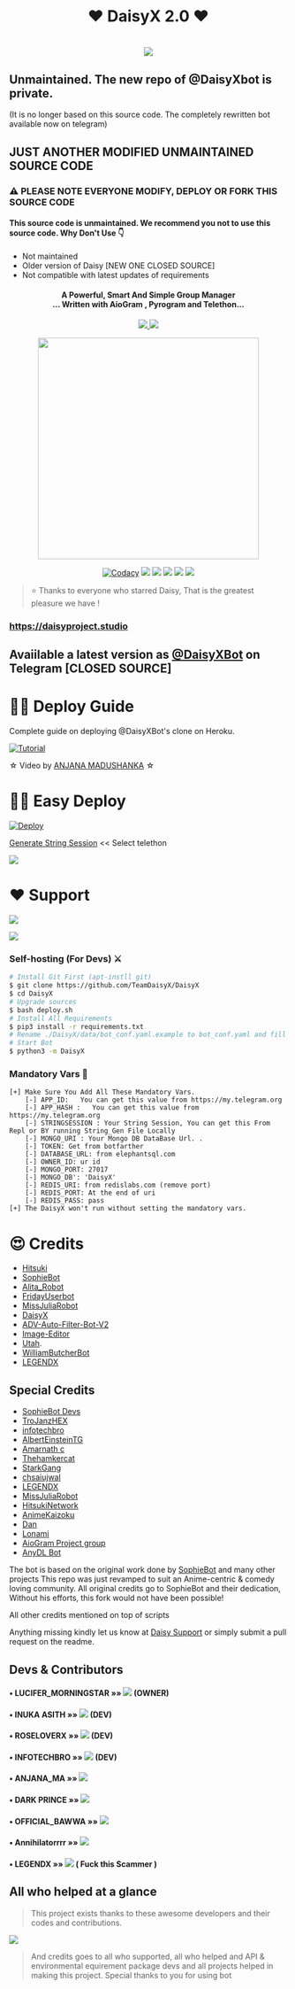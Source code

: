 
<h1 align="center"><b>❤️ DaisyX 2.0  ❤️</b></h1>

# <p align="center"><a href="https://github.com/TeamDaisyX/DaisyX"><img src="https://github-readme-stats.vercel.app/api/pin?username=TeamDaisyX&show_icons=true&theme=dracula&hide_border=true&repo=DaisyX"></a></p>
<p align="center">


## Unmaintained. The new repo of @DaisyXbot is private. 
(It is no longer based on this source code. The completely rewritten bot available now on telegram)

## JUST ANOTHER MODIFIED UNMAINTAINED SOURCE CODE
### ⚠️ PLEASE NOTE EVERYONE MODIFY, DEPLOY OR FORK THIS SOURCE CODE
#### This source code is unmaintained. We recommend you not to use this source code. Why Don't Use 👇
- Not maintained
- Older version of Daisy [NEW ONE CLOSED SOURCE]
- Not compatible with latest updates of requirements


<h4 align="center">A Powerful, Smart And Simple Group Manager <br> ... Written with AioGram , Pyrogram and Telethon...</h4>
<p align='center'>
  <a href="https://www.python.org/" alt="made-with-python"> <img src="https://img.shields.io/badge/Made%20with-Python-1f425f.svg?style=flat-square&logo=python&color=blue" /> </a>
  <a href="https://github.com/TeamDaisyX/DaisyX-v2/graphs/commit-activity" alt="Maintenance"> <img src="https://img.shields.io/badge/Maintained%3F-yes-green.svg?style=flat-square" /> </a>
</p>

<p align="center"><a href="https://t.me/DaisySupport_Official"><img src="https://telegra.ph/file/23448c98735bd81df47e7.jpg" width="400"></a></p>
<p align="center">
    <a href="https://app.codacy.com/manual/teamdaisyx/daisyx/dashboard"> <img src="https://img.shields.io/codacy/grade/4d58f2a402b54aed8a7d95f7add45a81?color=brightgreen&logo=codacy&logoColor=green&style=for-the-badge" alt="Codacy" /></a>
    <a href="https://github.com/teamdaisyx/daisyx"> <img src="https://img.shields.io/github/repo-size/teamdaisyx/daisyx?color=orange&logo=github&logoColor=green&style=for-the-badge" /></a>
    <a href="https://github.com/teamdaisyx/daisyx/commits/inukaasith"> <img src="https://img.shields.io/github/last-commit/teamdaisyx/daisyx?color=brown&logo=github&logoColor=green&style=for-the-badge" /></a>
    <a href="https://github.com/teamdaisyx/daisyx/issues"> <img src="https://img.shields.io/github/issues/teamdaisyx/daisyx?color=blueviolet&logo=github&logoColor=green&style=for-the-badge" /></a>
    <a href="https://github.com/teamdaisyx/daisyx/network/members"> <img src="https://img.shields.io/github/forks/teamdaisyx/daisyx?color=red&logo=github&logoColor=green&style=for-the-badge" /></a>  
    <a href="https://pypi.org/project/Telethon/"> <img src="https://img.shields.io/pypi/v/telethon?color=yellow&label=telethon&logo=python&logoColor=green&style=for-the-badge" /></a>
</p>

> ⭐️ Thanks to everyone who starred Daisy, That is the greatest pleasure we have !

### https://daisyproject.studio
## Avaiilable a latest version as  [@DaisyXBot](https://t.me/daisyxbot) on Telegram [CLOSED SOURCE]

# 🧙‍♀️ Deploy Guide
Complete guide on deploying @DaisyXBot's clone on Heroku.

[![Tutorial](https://yt-embed.herokuapp.com/embed?v=yar61k_hEHQ)](https://www.youtube.com/watch?v=yar61k_hEHQ)

☆ Video by [ANJANA MADUSHANKA](https://www.youtube.com/channel/UCApXYZNiMdW6UG48-syX7wQ) ☆


# 🏃‍♂️ Easy Deploy 
[![Deploy](https://www.herokucdn.com/deploy/button.svg)](https://heroku.com/deploy?template=https://github.com/Kirigayakazuha/DaisyX.git)

[Generate String Session](https://replit.com/@SpEcHiDe/GenerateStringSession)  << Select telethon

<a href="https://www.youtube.com/watch?v=yar61k_hEHQ"><img src="https://img.shields.io/badge/How%20To-Deploy-red.svg?logo=Youtube"></a>

# ❤️ Support
<a href="https://t.me/DaisySupport_Official"><img src="https://img.shields.io/badge/Join-Telegram%20Channel-red.svg?logo=Telegram"></a>

<a href="https://t.me/DaisyXupdates"><img src="https://img.shields.io/badge/Join-Telegram%20Group-blue.svg?logo=telegram"></a>

### Self-hosting (For Devs) ⚔
```sh
# Install Git First (apt-instll git)
$ git clone https://github.com/TeamDaisyX/DaisyX
$ cd DaisyX
# Upgrade sources
$ bash deploy.sh
# Install All Requirements 
$ pip3 install -r requirements.txt
# Rename ./DaisyX/data/bot_conf.yaml.example to bot_conf.yaml and fill
# Start Bot 
$ python3 -m DaisyX
```

### Mandatory Vars 📒
```
[+] Make Sure You Add All These Mandatory Vars. 
    [-] APP_ID:   You can get this value from https://my.telegram.org
    [-] APP_HASH :   You can get this value from https://my.telegram.org
    [-] STRINGSESSION : Your String Session, You can get this From Repl or BY running String_Gen File Locally
    [-] MONGO_URI : Your Mongo DB DataBase Url. .
    [-] TOKEN: Get from botfarther
    [-] DATABASE_URL: from elephantsql.com
    [-] OWNER_ID: ur id
    [-] MONGO_PORT: 27017
    [-] MONGO_DB': 'DaisyX'
    [-] REDIS_URI: from redislabs.com (remove port)
    [-] REDIS_PORT: At the end of uri
    [-] REDIS_PASS: pass
[+] The DaisyX won't run without setting the mandatory vars.
```

# 😍 Credits

 - [Hitsuki](https://github.com/HitsukiNetwork/Hitsukix)
 - [SophieBot](https://gitlab.com/SophieBot/sophie)
 - [Alita_Robot](https://github.com/DivideProjects/Alita_Robot/)
 - [FridayUserbot](https://github.com/DevsExpo/FridayUserbot)
 - [MissJuliaRobot](https://github.com/MissJuliaRobot/MissJuliaRobot)
 - [DaisyX](https://github.com/teamdaisyx/daisy-x)
 - [ADV-Auto-Filter-Bot-V2](https://github.com/AlbertEinsteinTG/Adv-Auto-Filter-Bot-V2)
 - [Image-Editor](https://github.com/TroJanzHEX/Image-Editor/)
 - [Utah](https://github.com/minatouzuki/utah).
 - [WilliamButcherBot](https://github.com/thehamkercat/WilliamButcherBot)
 - [LEGENDX](https://github.com/LEGENDXOP/LEGEND-X)

## Special Credits
- [SophieBot Devs](https://gitlab.com/SophieBot)
- [TroJanzHEX](https://github.com/TroJanzHEX)
- [infotechbro](https://github.com/infotechbro/)
- [AlbertEinsteinTG](https://github.com/AlbertEinsteinTG)
- [Amarnath c](https://github.com/Amarnathcdj)
- [Thehamkercat](https://github.com/thehamkercat)
- [StarkGang](https://github.com/StarkGang)
- [chsaiujwal](https://github.com/chsaiujwal)
- [LEGENDX](https://github.com/LEGENDXOP) 
- [MissJuliaRobot](https://github.com/MissJuliaRobot) 
- [HitsukiNetwork](https://github.com/HitsukiNetwork) 
- [AnimeKaizoku](https://github.com/AnimeKaizoku) 
- [Dan](https://github.com/delivrance) 
- [Lonami](https://github.com/Lonami) 
- [AioGram Project group](https://github.com/aiogram) 
- [AnyDL Bot](https://github.com/SpEcHiDe/AnyDLBot)

The bot is based on the original work done by [SophieBot](https://gitlab.com/SophieBot/sophie) and many other projects
This repo was just revamped to suit an Anime-centric & comedy loving community. All original credits go to SophieBot and their dedication, Without his efforts, this fork would not have been possible!

All other credits mentioned on top of scripts

Anything missing kindly let us know at [Daisy Support](https://t.me/DaisySupport_Official) or simply submit a pull request on the readme.


## Devs & Contributors

#### • LUCIFER_MORNINGSTAR    »»  <a href="https://github.com/lucifeermorningstar" alt="lucifeermorningstar"> <img src="https://img.shields.io/badge/lucifeermorningstar-90302f?logo=github" /></a> (OWNER)
#### • INUKA ASITH    »»  <a href="https://github.com/InukaAsith" alt="InukaAsith"> <img src="https://img.shields.io/badge/InukaAsith-107D8D?logo=github" /></a> (DEV)
#### • ROSELOVERX  »»  <a href="https://github.com/Amarnathcdj" alt="RoseLoverX"> <img src="https://img.shields.io/badge/RoseLoverX-82CAFA?logo=github" /></a> (DEV)
#### • INFOTECHBRO  »»  <a href="https://github.com/infotechbro" alt="infotechbro"> <img src="https://img.shields.io/badge/infotechbro-82CAFA?logo=github" /></a> (DEV)
#### • ANJANA_MA »»  <a href="https://github.com/Anjana_ma" alt="Anjana"> <img src="https://img.shields.io/badge/Anjana-30302f?logo=github" /></a>
#### • DARK PRINCE »»  <a href="https://github.com/Mr-Dark-Prince" alt="DarkPrince"> <img src="https://img.shields.io/badge/DarkPrince-95B9C7?logo=github" /></a>
#### • OFFICIAL_BAWWA    »»  <a href="https://github.com/Official_Bawwa" alt="Official_Bawwa"> <img src="https://img.shields.io/badge/Official_Bawwa-90302f?logo=github" /></a>
#### • Annihilatorrrr   »»  <a href="https://github.com/annihilatorrrr" alt="annihilatorrrr"> <img src="https://img.shields.io/badge/annihilatorrrr-E9E1E9?logo=github" /></a>
#### • LEGENDX     »»  <a href="https://github.com/legendXOp" alt="LegendXOp"> <img src="https://img.shields.io/badge/LegendX-92CALA?logo=github" /></a> ( Fuck this Scammer ) 


## All who helped at a glance 

> This project exists thanks to these awesome developers and their codes and contributions.

<a href="https://github.com/TeamDaisyX/DaisyX/graphs/contributors"><img src="https://opencollective.com/teamdaisyxdaisy/contributors.svg?width=890&button=false" /></a>

> And credits goes to all who supported, all who helped and API & environmental equirement package devs and all projects helped in making this project.
> Special thanks to you for using bot
